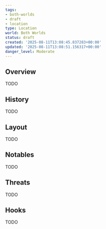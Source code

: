 ```yaml
---
tags:
- both-worlds
- draft
- location
type: Location
world: Both Worlds
status: draft
created: '2025-08-11T13:08:45.837283+00:00'
updated: '2025-08-11T13:08:51.156317+00:00'
danger_level: Moderate
---
```




## Overview

TODO
## History

TODO
## Layout

TODO
## Notables

TODO
## Threats

TODO
## Hooks

TODO
